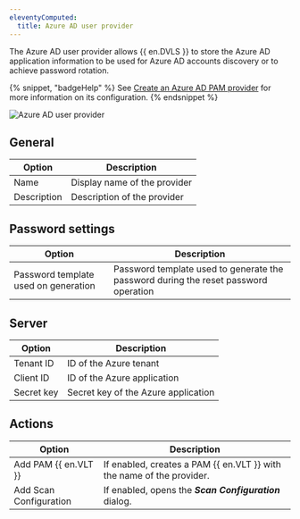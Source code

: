 ```yaml
---
eleventyComputed:
  title: Azure AD user provider
---
```

The Azure AD user provider allows {{ en.DVLS }} to store the Azure AD application information to be used for Azure AD accounts discovery or to achieve password rotation.

{% snippet, "badgeHelp" %}
See [Create an Azure AD PAM provider](/kb/devolutions-server/how-to-articles/create-azure-ad-pam-provider/) for more information on its configuration.
{% endsnippet %}

![Azure AD user provider](https://cdnweb.devolutions.net/docs/docs_en_server_ServerOp8095.png)

## General
| Option      | Description                  |
|-------------|------------------------------|
| Name        | Display name of the provider |
| Description | Description of the provider  |


## Password settings
| Option                           | Description                                                                  |
|----------------------------------|------------------------------------------------------------------------------|
| Password template used on generation | Password template used to generate the password during the reset password operation |


## Server
| Option    | Description                          |
|-----------|--------------------------------------|
| Tenant ID | ID of the Azure tenant               |
| Client ID | ID of the Azure application          |
| Secret key | Secret key of the Azure application |


## Actions

| Option               | Description                                                           |
|----------------------|-----------------------------------------------------------------------|
| Add PAM {{ en.VLT }} | If enabled, creates a PAM {{ en.VLT }} with the name of the provider. |
| Add Scan Configuration | If enabled, opens the ***Scan Configuration*** dialog.              |
